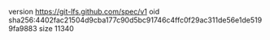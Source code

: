 version https://git-lfs.github.com/spec/v1
oid sha256:4402fac21504d9cba177c90d5bc91746c4ffc0f29ac311de56e1de5199fa9883
size 11340
